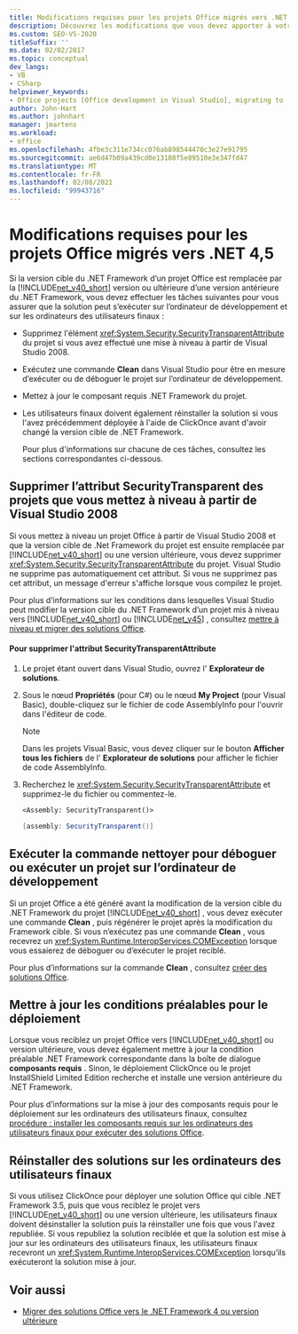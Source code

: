```yaml
---
title: Modifications requises pour les projets Office migrés vers .NET 4,5
description: Découvrez les modifications que vous devez apporter à votre projet si la version cible de .NET Framework est modifiée au .NET Framework 4 ou version ultérieure à partir d’une version antérieure du .NET Framework.
ms.custom: SEO-VS-2020
titleSuffix: ''
ms.date: 02/02/2017
ms.topic: conceptual
dev_langs:
- VB
- CSharp
helpviewer_keywords:
- Office projects [Office development in Visual Studio], migrating to .NET Framework 4
author: John-Hart
ms.author: johnhart
manager: jmartens
ms.workload:
- office
ms.openlocfilehash: 4fbe3c311e734cc076ab898544470c3e27e91795
ms.sourcegitcommit: ae6d47b09a439cd0e13180f5e89510e3e347fd47
ms.translationtype: MT
ms.contentlocale: fr-FR
ms.lasthandoff: 02/08/2021
ms.locfileid: "99943716"
---
```

# <a name="changes-required-for-office-projects-migrated-to-net-45"></a>Modifications requises pour les projets Office migrés vers .NET 4,5

  Si la version cible du .NET Framework d’un projet Office est remplacée par la [!INCLUDE[net_v40_short](../sharepoint/includes/net-v40-short-md.md)] version ou ultérieure d’une version antérieure du .NET Framework, vous devez effectuer les tâches suivantes pour vous assurer que la solution peut s’exécuter sur l’ordinateur de développement et sur les ordinateurs des utilisateurs finaux :

- Supprimez l'élément <xref:System.Security.SecurityTransparentAttribute> du projet si vous avez effectué une mise à niveau à partir de Visual Studio 2008.

- Exécutez une commande **Clean** dans Visual Studio pour être en mesure d’exécuter ou de déboguer le projet sur l’ordinateur de développement.

- Mettez à jour le composant requis .NET Framework du projet.

- Les utilisateurs finaux doivent également réinstaller la solution si vous l'avez précédemment déployée à l'aide de ClickOnce avant d'avoir changé la version cible de .NET Framework.

  Pour plus d'informations sur chacune de ces tâches, consultez les sections correspondantes ci-dessous.

## <a name="remove-the-securitytransparent-attribute-from-projects-that-you-upgrade-from-visual-studio-2008"></a>Supprimer l’attribut SecurityTransparent des projets que vous mettez à niveau à partir de Visual Studio 2008
 Si vous mettez à niveau un projet Office à partir de Visual Studio 2008 et que la version cible de .Net Framework du projet est ensuite remplacée par [!INCLUDE[net_v40_short](../sharepoint/includes/net-v40-short-md.md)] ou une version ultérieure, vous devez supprimer <xref:System.Security.SecurityTransparentAttribute> du projet. Visual Studio ne supprime pas automatiquement cet attribut. Si vous ne supprimez pas cet attribut, un message d'erreur s'affiche lorsque vous compilez le projet.

 Pour plus d’informations sur les conditions dans lesquelles Visual Studio peut modifier la version cible du .NET Framework d’un projet mis à niveau vers [!INCLUDE[net_v40_short](../sharepoint/includes/net-v40-short-md.md)] ou [!INCLUDE[net_v45](../vsto/includes/net-v45-md.md)] , consultez [mettre à niveau et migrer des solutions Office](../vsto/upgrading-and-migrating-office-solutions.md).

#### <a name="to-remove-the-securitytransparentattribute"></a>Pour supprimer l'attribut SecurityTransparentAttribute

1. Le projet étant ouvert dans Visual Studio, ouvrez l' **Explorateur de solutions**.

2. Sous le nœud **Propriétés** (pour C#) ou le nœud **My Project** (pour Visual Basic), double-cliquez sur le fichier de code AssemblyInfo pour l'ouvrir dans l'éditeur de code.

    > [!NOTE]
    > Dans les projets Visual Basic, vous devez cliquer sur le bouton **Afficher tous les fichiers** de l' **Explorateur de solutions** pour afficher le fichier de code AssemblyInfo.

3. Recherchez le <xref:System.Security.SecurityTransparentAttribute> et supprimez-le du fichier ou commentez-le.

    ```vb
    <Assembly: SecurityTransparent()>
    ```

    ```csharp
    [assembly: SecurityTransparent()]
    ```

## <a name="perform-the-clean-command-to-debug-or-run-a-project-on-the-development-computer"></a>Exécuter la commande nettoyer pour déboguer ou exécuter un projet sur l’ordinateur de développement
 Si un projet Office a été généré avant la modification de la version cible du .NET Framework du projet [!INCLUDE[net_v40_short](../sharepoint/includes/net-v40-short-md.md)] , vous devez exécuter une commande **Clean** , puis régénérer le projet après la modification du Framework cible. Si vous n’exécutez pas une commande **Clean** , vous recevrez un <xref:System.Runtime.InteropServices.COMException> lorsque vous essaierez de déboguer ou d’exécuter le projet reciblé.

 Pour plus d’informations sur la commande **Clean** , consultez [créer des solutions Office](../vsto/building-office-solutions.md).

## <a name="update-the-prerequisites-for-deployment"></a>Mettre à jour les conditions préalables pour le déploiement
 Lorsque vous reciblez un projet Office vers [!INCLUDE[net_v40_short](../sharepoint/includes/net-v40-short-md.md)] ou version ultérieure, vous devez également mettre à jour la condition préalable .NET Framework correspondante dans la boîte de dialogue **composants requis** . Sinon, le déploiement ClickOnce ou le projet InstallShield Limited Edition recherche et installe une version antérieure du .NET Framework.

 Pour plus d’informations sur la mise à jour des composants requis pour le déploiement sur les ordinateurs des utilisateurs finaux, consultez [procédure : installer les composants requis sur les ordinateurs des utilisateurs finaux pour exécuter des solutions Office](/previous-versions/bb608608(v=vs.110)).

## <a name="reinstall-solutions-on-end-user-computers"></a>Réinstaller des solutions sur les ordinateurs des utilisateurs finaux
 Si vous utilisez ClickOnce pour déployer une solution Office qui cible .NET Framework 3.5, puis que vous reciblez le projet vers [!INCLUDE[net_v40_short](../sharepoint/includes/net-v40-short-md.md)] ou une version ultérieure, les utilisateurs finaux doivent désinstaller la solution puis la réinstaller une fois que vous l'avez republiée. Si vous republiez la solution reciblée et que la solution est mise à jour sur les ordinateurs des utilisateurs finaux, les utilisateurs finaux recevront un <xref:System.Runtime.InteropServices.COMException> lorsqu’ils exécuteront la solution mise à jour.

## <a name="see-also"></a>Voir aussi
- [Migrer des solutions Office vers le .NET Framework 4 ou version ultérieure](../vsto/migrating-office-solutions-to-the-dotnet-framework-4-or-later.md)